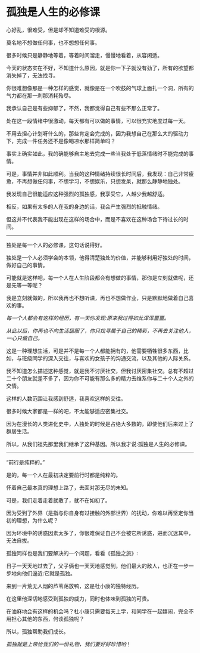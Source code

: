 # 孤独是人生的必修课

心好乱，很难受，但是却不知道难受的根源。

莫名地不想做任何事，也不想想任何事。

很多时候只是静静地等着，等着时间溜走，慢慢地看着，从容闲适。

今天的状态实在不好，不知道什么原因，就是你一下子就没有劲了，所有的欲望都消失掉了，无法找寻。

你很难想像那是一种怎样的感觉，就像是在一个吹鼓的气球上面扎一个洞，所有的气力都在那一刹那消耗殆尽。

我承认自己是有些抑郁了，不然，我都觉得自己有些不那么正常了。

处在这一段情绪中很激动，每天都有可以做的事情，可以很充实地度过每一天。

不用去担心计划呀什么的，那些肯定会完成的，因为我想自己在那么大的驱动力下，完成一件任务还不是像喝凉水那样简单吗？

事实上确实如此，我的确能够自主地去完成一些当我处于低落情绪时不能完成的事情。

可是，事情并非如此顺利。当我的这种情绪持续很长时间后，我发现：自己非常疲惫，不再想做任何事，不想学习，不想娱乐，只想发呆，就那么静静地独处。

我发现自己很能适应这种强烈的孤独感，我享受它，人越少我越舒适。

相反，如果有太多的人在我的身边的话，我会产生强烈的抵触情绪。

但这并不代表我不能出现在这样的场合中，而是不喜欢在这种场合下待过长的时间。

------

独处是每一个人的必修课，这句话说得好。

独处是一个人必须学会的本领，他得清楚独处的价值，并能够利用好独处的时间，做好自己的事情。

可能就是这样吧，每一个人在人生阶段都会有想做的事情，那你是立刻就做呢，还是先等一等呢？

我是立刻就做的，所以我再也不想听课，再也不想做作业，只是默默地做着自己喜欢的事。

*每一个人都会有这样的经历，有一天你发现:原来我过得如此浑浑噩噩。*

*从此以后，你再也不向生活屈服了，你只找寻属于自己的精彩，不再去关注他人，一心只做自己。*

这是一种理想生活，可是并不是每一个人都能拥有的，他需要牺牲很多东西，比如，与班级同学的深入交往，与喜欢的女孩子的沟通交流，以及其他的人际关系。

我不知道怎么描述这种感觉，就是我不讨厌社交，但我讨厌密集社交。总有不超过二十个朋友就差不多了，因为你不可能有那么多的精力去维系你与二十个人之外的交情。

这样的人数范围让我感到舒适，我喜欢这样的交往。

很多时候大家都是一样的吧，不太能够适应密集社交。

因为在漫长的人类进化史中，人独处的时候是占绝大多数的，即使他们后来过上了群居生活。

所以，从我们祖先那里我们继承了这种基因。所以我才说:孤独是人生的必修课。

------

“前行是纯粹的。”

是的，每一个人在最初决定要前行时都是纯粹的。

怀着自己最本真的理想上路了，去面对那无尽的未知。

可是，我们走着走着就散了，就不在如初了。

因为受到了外界（是指与你自身有过接触的外部世界）的扰动，你难以再坚定你当初的理想，为什么呢？

因为环境中的诱惑因素太多了，你很难保证自己不会被它所诱惑，进而沉迷其中，无法自拔。

孤独同样也是我们要解决的一个问题，看看《孤独之旅》:

日子一天天地过去了，父子俩也一天天地感觉到，他们最大的敌人，也正在一步一步地向他们逼近:它就是孤独。

来到一片荒无人烟的芦苇荡放鸭，这是杜小康的独特经历。

在这里他深切地感受到孤独的威力，同时也体味到孤独的可贵。

在油麻地会有这样的机会吗？杜小康只需要每天上学，和同学在一起嬉闹，完全不用担心其他的东西，何谈孤独呢？

所以，孤独帮助我们成长。

*孤独就是上帝给我们的一份礼物，我们要好好珍惜哟*！
